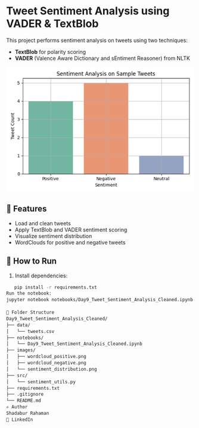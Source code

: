 # Tweet Sentiment Analysis using VADER & TextBlob

This project performs sentiment analysis on tweets using two techniques:
- **TextBlob** for polarity scoring
- **VADER** (Valence Aware Dictionary and sEntiment Reasoner) from NLTK

![Sentiment Distribution](images/sentiment_distribution.png)

## 🚀 Features
- Load and clean tweets
- Apply TextBlob and VADER sentiment scoring
- Visualize sentiment distribution
- WordClouds for positive and negative tweets

## 🔧 How to Run
1. Install dependencies:
```bash
   pip install -r requirements.txt
Run the notebook:
jupyter notebook notebooks/Day9_Tweet_Sentiment_Analysis_Cleaned.ipynb

📁 Folder Structure
Day9_Tweet_Sentiment_Analysis_Cleaned/
├── data/
│   └── tweets.csv
├── notebooks/
│   └── Day9_Tweet_Sentiment_Analysis_Cleaned.ipynb
├── images/
│   ├── wordcloud_positive.png
│   ├── wordcloud_negative.png
│   └── sentiment_distribution.png
├── src/
│   └── sentiment_utils.py
├── requirements.txt
├── .gitignore
└── README.md
✍️ Author
Shadabur Rahaman
🔗 LinkedIn

